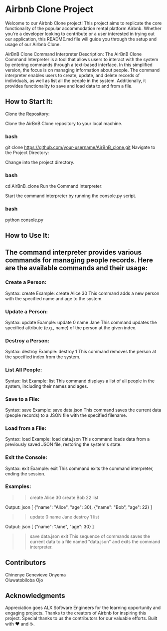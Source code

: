 # Airbnb Clone Project
Welcome to our Airbnb Clone project! This project aims to replicate the core functionality of the popular accommodation rental platform Airbnb. Whether you're a developer looking to
contribute or a user interested in trying out our application, this README.md file will guide you through the setup and usage of our Airbnb Clone.

AirBnB Clone Command Interpreter
Description:
The AirBnB Clone Command Interpreter is a tool that allows users to interact with the system by entering commands through a text-based interface. In this simplified version, the focus is on managing information about people. The command interpreter enables users to create, update, and delete records of individuals, as well as list all the people in the system. Additionally, it provides functionality to save and load data to and from a file.

## How to Start It:
Clone the Repository:

Clone the AirBnB Clone repository to your local machine.
### bash
git clone https://github.com/your-username/AirBnB_clone.git
Navigate to the Project Directory:

Change into the project directory.

### bash
cd AirBnB_clone
Run the Command Interpreter:

Start the command interpreter by running the console.py script.

### bash
python console.py
## How to Use It:
## The command interpreter provides various commands for managing people records. Here are the available commands and their usage:

### Create a Person:

Syntax: create <name> <age>
Example: create Alice 30
This command adds a new person with the specified name and age to the system.

### Update a Person:

Syntax: update <index> <attribute> <value>
Example: update 0 name Jane
This command updates the specified attribute (e.g., name) of the person at the given index.

### Destroy a Person:

Syntax: destroy <index>
Example: destroy 1
This command removes the person at the specified index from the system.

### List All People:

Syntax: list
Example: list
This command displays a list of all people in the system, including their names and ages.

### Save to a File:

Syntax: save <filename>
Example: save data.json
This command saves the current data (people records) to a JSON file with the specified filename.

### Load from a File:

Syntax: load <filename>
Example: load data.json
This command loads data from a previously saved JSON file, restoring the system's state.

### Exit the Console:

Syntax: exit
Example: exit
This command exits the command interpreter, ending the session.

### Examples:

>> create Alice 30
>> create Bob 22
>> list

Output:
json
[
  {"name": "Alice", "age": 30},
  {"name": "Bob", "age": 22}
]

>> update 0 name Jane
>> destroy 1
>> list

Output:
json
[
  {"name": "Jane", "age": 30}
]
>> save data.json
>> exit
This sequence of commands saves the current data to a file named "data.json" and exits the command interpreter.

## Contributors

Chinenye Genevieve Onyema <br>
Oluwatobiloba Ojo

## Acknowledgments
Appreciation goes ALX Software Engineers for the learning opportunity and engaging projects.
Thanks to the creators of Airbnb for inspiring this project.
Special thanks to us the contributors for our valuable efforts.
Built with ❤️ and ☕️.
